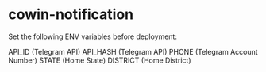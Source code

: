 # cowin-notification
Set the following ENV variables before deployment:

API_ID (Telegram API)
API_HASH (Telegram API)
PHONE (Telegram Account Number)
STATE (Home State)
DISTRICT (Home District)
